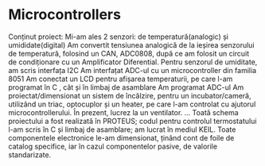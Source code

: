 # Microcontrollers
Conținut proiect:
Mi-am ales 2 senzori: de temperatură(analogic) și
umididate(digital)
Am convertit tensiunea analogică de la ieșirea senzorului
de temperatură, folosind un CAN, ADC0808, după ce am
folosit un circuit de condiționare cu un Amplificator Diferential.
Pentru senzorul de umiditate, am scris interfața I2C
Am interfațat ADC-ul cu un microcontroller din familia
8051
Am conectat un LCD pentru afișarea temperaturii, pe
care l-am programat în C , cât și în limbaj de asamblare
Am programat ADC-ul
Am proiectat/dimensionat un sistem de încălzire, pentru
un incubator/cameră, utilizând un triac, optocuplor și un
heater, pe care l-am controlat cu ajutorul
microcontrollerului.
În prezent, lucrez la un ventilator.
...
Toată schema proiectului a fost realizată în PROTEUS; codul
pentru controlul termostatului l-am scris în C și limbaj de
asamblare; am lucrat în mediul KEIL. Toate componentele
electronice le-am dimensionat, ținând cont de foile de catalog
specifice, iar în cazul componentelor pasive, de valorile
standarizate.
